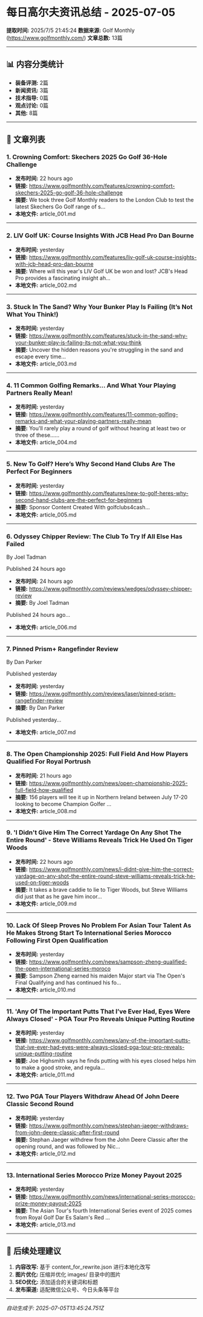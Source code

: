 # 每日高尔夫资讯总结 - 2025-07-05

**提取时间:** 2025/7/5 21:45:24
**数据来源:** Golf Monthly (https://www.golfmonthly.com/)
**文章总数:** 13篇

---

## 📊 内容分类统计

- **装备评测:** 2篇
- **新闻资讯:** 3篇
- **技术指导:** 0篇
- **观点讨论:** 0篇
- **其他:** 8篇

---

## 📰 文章列表


### 1. Crowning Comfort: Skechers 2025 Go Golf 36-Hole Challenge

- **发布时间:** 22 hours ago
- **链接:** https://www.golfmonthly.com/features/crowning-comfort-skechers-2025-go-golf-36-hole-challenge
- **摘要:** We took three Golf Monthly readers to the London Club to test the latest Skechers Go Golf range of s...
- **本地文件:** article_001.md

---
### 2. LIV Golf UK: Course Insights With JCB Head Pro Dan Bourne

- **发布时间:** yesterday
- **链接:** https://www.golfmonthly.com/features/liv-golf-uk-course-insights-with-jcb-head-pro-dan-bourne
- **摘要:** Where will this year's LIV Golf UK be won and lost? JCB's Head Pro provides a fascinating insight ah...
- **本地文件:** article_002.md

---
### 3. Stuck In The Sand? Why Your Bunker Play Is Failing (It’s Not What You Think!)

- **发布时间:** yesterday
- **链接:** https://www.golfmonthly.com/features/stuck-in-the-sand-why-your-bunker-play-is-failing-its-not-what-you-think
- **摘要:** Uncover the hidden reasons you're struggling in the sand and escape every time...
- **本地文件:** article_003.md

---
### 4. 11 Common Golfing Remarks… And What Your Playing Partners Really Mean!

- **发布时间:** yesterday
- **链接:** https://www.golfmonthly.com/features/11-common-golfing-remarks-and-what-your-playing-partners-really-mean
- **摘要:** You'll rarely play a round of golf without hearing at least two or three of these......
- **本地文件:** article_004.md

---
### 5. New To Golf? Here’s Why Second Hand Clubs Are The Perfect For Beginners

- **发布时间:** yesterday
- **链接:** https://www.golfmonthly.com/features/new-to-golf-heres-why-second-hand-clubs-are-the-perfect-for-beginners
- **摘要:** Sponsor Content Created With golfclubs4cash...
- **本地文件:** article_005.md

---
### 6. Odyssey Chipper Review: The Club To Try If All Else Has Failed









By  Joel Tadman 

Published 24 hours ago

- **发布时间:** 24 hours ago
- **链接:** https://www.golfmonthly.com/reviews/wedges/odyssey-chipper-review
- **摘要:** By  Joel Tadman 

Published 24 hours ago...
- **本地文件:** article_006.md

---
### 7. Pinned Prism+ Rangefinder Review









By  Dan Parker 

Published yesterday

- **发布时间:** yesterday
- **链接:** https://www.golfmonthly.com/reviews/laser/pinned-prism-rangefinder-review
- **摘要:** By  Dan Parker 

Published yesterday...
- **本地文件:** article_007.md

---
### 8. The Open Championship 2025: Full Field And How Players Qualified For Royal Portrush

- **发布时间:** 21 hours ago
- **链接:** https://www.golfmonthly.com/news/open-championship-2025-full-field-how-qualified
- **摘要:** 156 players will tee it up in Northern Ireland between July 17-20 looking to become Champion Golfer ...
- **本地文件:** article_008.md

---
### 9. 'I Didn't Give Him The Correct Yardage On Any Shot The Entire Round' - Steve Williams Reveals Trick He Used On Tiger Woods

- **发布时间:** 22 hours ago
- **链接:** https://www.golfmonthly.com/news/i-didnt-give-him-the-correct-yardage-on-any-shot-the-entire-round-steve-williams-reveals-trick-he-used-on-tiger-woods
- **摘要:** It takes a brave caddie to lie to Tiger Woods, but Steve Williams did just that as he gave him incor...
- **本地文件:** article_009.md

---
### 10. Lack Of Sleep Proves No Problem For Asian Tour Talent As He Makes Strong Start To International Series Morocco Following First Open Qualification

- **发布时间:** yesterday
- **链接:** https://www.golfmonthly.com/news/sampson-zheng-qualified-the-open-international-series-moroco
- **摘要:** Sampson Zheng earned his maiden Major start via The Open's Final Qualifying and has continued his fo...
- **本地文件:** article_010.md

---
### 11. 'Any Of The Important Putts That I’ve Ever Had, Eyes Were Always Closed' - PGA Tour Pro Reveals Unique Putting Routine

- **发布时间:** yesterday
- **链接:** https://www.golfmonthly.com/news/any-of-the-important-putts-that-ive-ever-had-eyes-were-always-closed-pga-tour-pro-reveals-unique-putting-routine
- **摘要:** Joe Highsmith says he finds putting with his eyes closed helps him to make a good stroke, and regula...
- **本地文件:** article_011.md

---
### 12. Two PGA Tour Players Withdraw Ahead Of John Deere Classic Second Round

- **发布时间:** yesterday
- **链接:** https://www.golfmonthly.com/news/stephan-jaeger-withdraws-from-john-deere-classic-after-first-round
- **摘要:** Stephan Jaeger withdrew from the John Deere Classic after the opening round, and was followed by Nic...
- **本地文件:** article_012.md

---
### 13. International Series Morocco Prize Money Payout 2025

- **发布时间:** yesterday
- **链接:** https://www.golfmonthly.com/news/international-series-morocco-prize-money-payout-2025
- **摘要:** The Asian Tour's fourth International Series event of 2025 comes from Royal Golf Dar Es Salam's Red ...
- **本地文件:** article_013.md

---

## 🔄 后续处理建议

1. **内容改写:** 基于 content_for_rewrite.json 进行本地化改写
2. **图片优化:** 压缩并优化 images/ 目录中的图片
3. **SEO优化:** 添加适合的关键词和标题
4. **发布渠道:** 适配微信公众号、今日头条等平台

---
*自动生成于: 2025-07-05T13:45:24.751Z*
